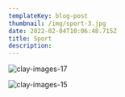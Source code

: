 ```yaml
---
templateKey: blog-post
thumbnail: /img/sport-3.jpg
date: 2022-02-04T10:06:48.715Z
title: Sport
description: 
---
```

![clay-images-17](/img/sport-2.jpg)

![clay-images-15](/img/sport-1.jpg)



